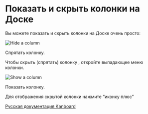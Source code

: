 Показать и скрыть колонки на Доске
==================================

Вы можете показать и скрыть колонки на Доске очень просто:

![Hide a column](screenshots/hide-column.png)

Спрятать колонку.


Чтобы скрыть (спрятать) колонку , откройте выпадающее меню колонки.

![Show a column](screenshots/show-column.png)

Показать колонку.


Для отображения скрытой колонки нажмите “иконку плюс”





[Русская документация Kanboard](http://kanboard.ru/doc/)

